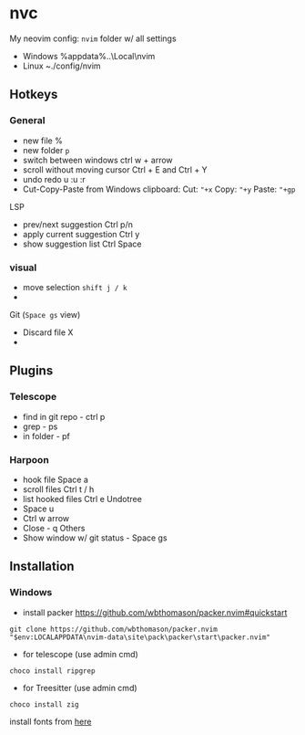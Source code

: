 # nvc

My neovim config:
`nvim` folder w/ all settings

- Windows
    %appdata%\..\Local\nvim
- Linux
    ~./config/nvim

## Hotkeys

### General

- new file %
- new folder `p`
- switch between windows ctrl w + arrow
- scroll without moving cursor Ctrl + E and Ctrl + Y
- undo redo u :u :r
- Cut-Copy-Paste from Windows clipboard:
 Cut: `"+x`
 Copy: `"+y`
 Paste: `"+gp`

LSP

- prev/next suggestion Ctrl p/n
- apply current suggestion Ctrl y
- show suggestion list Ctrl Space

### visual

- move selection `shift j / k`
-

Git (`Space gs` view)

- Discard file X
-

## Plugins

### Telescope

- find in git repo - ctrl p
- grep - ps
- in folder - pf

### Harpoon

- hook file Space a
- scroll files Ctrl t / h
- list hooked files Ctrl e
Undotree
- Space u
- Ctrl w arrow
- Close - q
Others
- Show window w/ git status - Space gs

## Installation

### Windows

- install packer
<https://github.com/wbthomason/packer.nvim#quickstart>

```
git clone https://github.com/wbthomason/packer.nvim "$env:LOCALAPPDATA\nvim-data\site\pack\packer\start\packer.nvim"
```

- for telescope (use admin cmd)

```
choco install ripgrep
```

- for Treesitter (use admin cmd)

```
choco install zig
```
install fonts from [here](https://www.nerdfonts.com/font-downloadshttps://www.nerdfonts.com/font-downloads)

